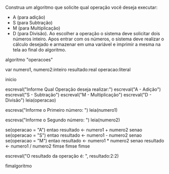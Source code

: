 Construa um algoritmo que solicite qual operação
você deseja executar:
- A (para adição)
- S (para Subtração)
- M (para Multiplicação)
- D (para Divisão).
Ao escolher a operação o sistema deve solicitar dois números inteiro.
Apos entrar com os números, o sistema deve realizar o cálculo desejado e armazenar em uma variável e
imprimir a mesma na tela ao final do algoritmo.
  
  
  
  
  
  
  
  
  
  
  
  
  
  
  
  
  
  
  
  
  
  
  
algoritmo "operacoes"

var
numero1, numero2:inteiro
resultado:real
operacao:literal

inicio

   escreval("Informe Qual Operação deseja realizar:")
   escreval("A - Adição")
   escreval("S - Subtração")
   escreval("M - Multiplicação")
   escreval("D - Divisão")
   leia(operacao)
   
   escreva("Informe o Primeiro número: ")
   leia(numero1)
   
   escreva("Informe o Segundo número: ")
   leia(numero2)

   se(operacao = "A") entao
      resultado <- numero1 + numero2
   senao
      se(operacao = "S") entao
         resultado <- numero1 - numero2
      senao
         se(operacao = "M") entao
            resultado <- numero1 * numero2
         senao
            resultado <- numero1 / numero2
         fimse
      fimse
   fimse
   
   escreval("O resultado da operação é: ", resultado:2:2)
   
fimalgoritmo

